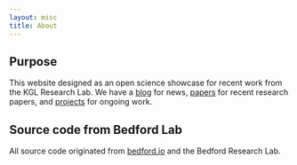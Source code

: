 ```yaml
---
layout: misc
title: About
---
```


## Purpose

This website designed as an open science showcase for recent work from the KGL Research Lab.  We have a [blog](/blog/) for news, [papers](/papers/) for recent research papers, and [projects](/projects/) for ongoing work.

## Source code from Bedford Lab

All source code originated from [bedford.io](http://bedford.io) and the Bedford Research Lab.